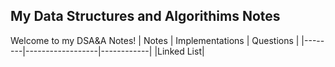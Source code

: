 ## My Data Structures and Algorithims Notes
Welcome to my DSA&A Notes!
| Notes  |  Implementations |  Questions |
|--------|------------------|------------|
|Linked List|